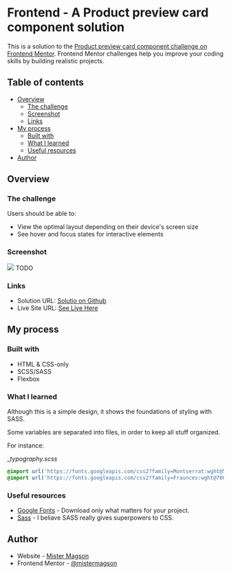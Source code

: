 # Frontend - A Product preview card component solution

This is a solution to the [Product preview card component challenge on Frontend Mentor](https://www.frontendmentor.io/challenges/product-preview-card-component-GO7UmttRfa). Frontend Mentor challenges help you improve your coding skills by building realistic projects. 

## Table of contents

- [Overview](#overview)
  - [The challenge](#the-challenge)
  - [Screenshot](#screenshot)
  - [Links](#links)
- [My process](#my-process)
  - [Built with](#built-with)
  - [What I learned](#what-i-learned)
  - [Useful resources](#useful-resources)
- [Author](#author)

## Overview

### The challenge

Users should be able to:

- View the optimal layout depending on their device's screen size
- See hover and focus states for interactive elements

### Screenshot

![](./screenshot.jpg)
TODO

### Links

- Solution URL: [Solutio on Github](https://github.com/mistermagson/frontend-product-preview.git)
- Live Site URL: [See Live Here](https://portfolio.mistermagson.com.br)

## My process

### Built with

- HTML & CSS-only
- SCSS/SASS
- Flexbox

### What I learned

Although this is a simple design, it shows the foundations of styling with SASS.

Some variables are separated into files, in order to keep all stuff organized.

For instance:

__typography.scss_ 
```css
@import url('https://fonts.googleapis.com/css2?family=Montserrat:wght@500;700&display=swap');
@import url('https://fonts.googleapis.com/css2?family=Fraunces:wght@700&family=Montserrat:wght@500;700&display=swap');
```

### Useful resources

- [Google Fonts](https://fonts.google.com/) - Download only what matters for your project.
- [Sass](https://sass-lang.com/guide) - I beliave SASS really gives superpowers to CSS. 


## Author

- Website - [Mister Magson](https://mistermagson.com.br)
- Frontend Mentor - [@mistermagson](https://www.frontendmentor.io/profile/mistermagson)
